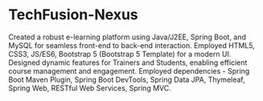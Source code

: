 # TechFusion-Nexus
Created a robust e-learning platform using Java/J2EE, Spring Boot, and MySQL for seamless front-end to back-end interaction. 
Employed HTML5, CSS3, JS/ES6, Bootstrap 5 (Bootstrap 5 Template) for a modern UI. 
Designed dynamic features for Trainers and Students, enabling efficient course management and engagement.
Employed dependencies - Spring Boot Maven Plugin, Spring Boot DevTools, Spring Data JPA, Thymeleaf, Spring Web, RESTful Web Services, Spring MVC.

